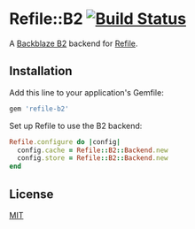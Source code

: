 # Refile::B2 [![Build Status](https://travis-ci.org/keichan34/refile-b2.svg)](https://travis-ci.org/keichan34/refile-b2)

A [Backblaze B2](https://www.backblaze.com/b2/) backend for
[Refile](https://github.com/elabs/refile).

## Installation

Add this line to your application's Gemfile:

```ruby
gem 'refile-b2'
```

Set up Refile to use the B2 backend:

``` ruby
Refile.configure do |config|
  config.cache = Refile::B2::Backend.new
  config.store = Refile::B2::Backend.new
end
```

## License

[MIT](License.txt)

